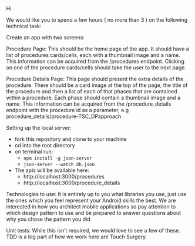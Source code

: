 Hi

We would like you to spend a few hours ( no more than 3 ) on the following technical task:

Create an app with two screens:

Procedure Page:
This should be the home page of the app. It should have a list of procedures cards/cells, each with a thumbnail image and a name. This information can be acquired from the /procedures endpoint. Clicking on one of the procedure cards/cells should take the user to the next page.

Procedure Details Page:
This page should present the extra details of the procedure. There should be a card image at the top of the page, the title of the procedure and then a list of each of that phases that are contained within a procedure. Each phase should contain a thumbnail image and a name. This information can be acquired from the /procedure_details endpoint with the procedure id as a parameter, e.g procedure_details/procedure-TSC_DPapproach

Setting up the local server:
  - fork this repository and clone to your machine
  - cd into the root directory
  - on terminal run:
    - ```npm install -g json-server```
    - ```json-server --watch db.json```
  - The apis will be available here:
    - http://localhost:3000/procedures
    - http://localhost:3000/procedure_details


Technologies to use:
It is entirely up to you what libraries you use, just use the ones which you feel represent your Android skills the best. We are interested in how you architect mobile applications so pay attention to which design pattern to use and be prepared to answer questions about why you chose the pattern you did

Unit tests:
While this isn’t required, we would love to see a few of these. TDD is a big part of how we work here are Touch Surgery.
